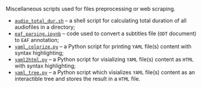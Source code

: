 Miscellaneous scripts used for files preprocessing or web scraping.
* [`audio_total_dur.sh`](https://github.com/vyhuholl/NLP_stuff/blob/master/audio_total_dur.sh) – a shell script for calculating total duration of all audiofiles in a directory;
* [`eaf_parsing.ipynb`](https://github.com/vyhuholl/NLP_stuff/blob/master/eaf_parsing.ipynb) – code used to convert a subtitles file (`ODT` document) to `EAF` annotation;
* [`yaml_colorize.py`](https://github.com/vyhuholl/NLP_stuff/blob/master/yaml_colorize.py) – a Python script for printing `YAML` file(s) content with syntax highlighting;
* [`yaml2html.py`](https://github.com/vyhuholl/NLP_stuff/blob/master/yaml2html.py) – a Python script for visializing `YAML` file(s) content as `HTML` with syntax highlighting;
* [`yaml_tree.py`](https://github.com/vyhuholl/NLP_stuff/blob/master/yaml_tree.py) – a Python script which visializes `YAML` file(s) content as an interactible tree and stores the result in a `HTML` file.
